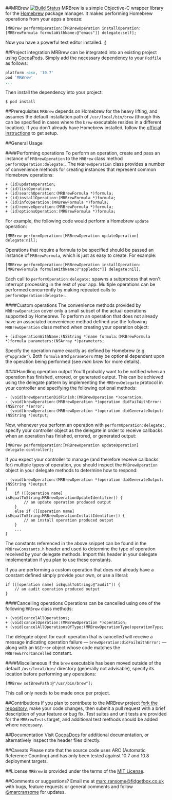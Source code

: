 ##MRBrew [![Build Status](https://travis-ci.org/marcransome/MRBrew.png)](https://travis-ci.org/marcransome/MRBrew)
MRBrew is a simple Objective-C wrapper library for the [Homebrew](http://mxcl.github.io/homebrew/) package manager.  It makes performing Homebrew operations from your apps a breeze:

```objc
[MRBrew performOperation:[MRBrewOperation installOperation:[MRBrewFormula formulaWithName:@"emacs"]] delegate:self];
```

Now you have a powerful text editor installed. ;)

##Project integration
MRBrew can be integrated into an existing project using [CocoaPods](http://cocoapods.org). Simply add the necessary dependency to your `Podfile` as follows:

```ruby
platform :osx, '10.7'
pod 'MRBrew'
...
```

Then install the dependency into your project:

`$ pod install`

##Prerequisites
`MRBrew` depends on Homebrew for the heavy lifting, and assumes the default installation path of `/usr/local/bin/brew` (though this can be specified in cases where the `brew` executable resides in a different location).  If you don't already have Homebrew installed, follow the [official instructions](http://mxcl.github.io/homebrew/) to get setup.

##General Usage

####Performing operations
To perform an operation, create and pass an instance of `MRBrewOperation` to the `MRBrew` class method `performOperation:delegate:`.  The `MRBrewOperation` class provides a number of convenience methods for creating instances that represent common Homebrew operations:

```objc
+ (id)updateOperation;
+ (id)listOperation;
+ (id)searchOperation:(MRBrewFormula *)formula;
+ (id)installOperation:(MRBrewFormula *)formula;
+ (id)infoOperation:(MRBrewFormula *)formula;
+ (id)removeOperation:(MRBrewFormula *)formula;
+ (id)optionsOperation:(MRBrewFormula *)formula;
```

For example, the following code would perform a Homebrew `update` operation:

```objc
[MRBrew performOperation:[MRBrewOperation updateOperation] delegate:nil];
```

Operations that require a formula to be specified should be passed an instance of `MRBrewFormula`, which is just as easy to create. For example:

```objc
[MRBrew performOperation:[MRBrewOperation installOperation:[MRBrewFormula formulaWithName:@"appledoc"]] delegate:nil];
```

Each call to `performOperation:delegate:` spawns a subprocess that won't interrupt processing in the rest of your app.  Multiple operations can be performed concurrently by making repeated calls to `performOperation:delegate:`.

####Custom operations
The convenience methods provided by `MRBrewOperation` cover only a small subset of the actual operations supported by Homebrew.  To perform an operation that does not already have an associated convenience method defined use the following `MRBrewOperation` class method when creating your operation object:

```objc
+ (id)operationWithName:(NSString *)name formula:(MRBrewFormula *)formula parameters:(NSArray *)parameters;
```

Specify the operation name exactly as defined by Homebrew (e.g. `@"upgrade"`). Both `formula` and `parameters` may be optional dependent upon the operation being performed (see *man brew* for more details).

####Handling operation output
You'll probably want to be notified when an operation has finished, errored, or generated output.  This can be achieved using the delegate pattern by implementing the `MRBrewDelegate` protocol in your controller and specifying the following optional methods:

```objc
- (void)brewOperationDidFinish:(MRBrewOperation *)operation;
- (void)brewOperation:(MRBrewOperation *)operation didFailWithError:(NSError *)error;
- (void)brewOperation:(MRBrewOperation *)operation didGenerateOutput:(NSString *)output;
```

Now, whenever you perform an operation with `performOperation:delegate:`, specify your controller object as the delegate in order to receive callbacks when an operation has finished, errored, or generated output:

```objc
[MRBrew performOperation:[MRBrewOperation updateOperation] delegate:controller];
```

If you expect your controller to manage (and therefore receive callbacks for) multiple types of operation, you should inspect the `MRBrewOperation` object in your delegate methods to determine how to respond:

```objc
- (void)brewOperation:(MRBrewOperation *)operation didGenerateOutput:(NSString *)output
{
    if ([[operation name] isEqualToString:MRBrewOperationUpdateIdentifier]) {
        // an update operation produced output
    }
    else if ([[operation name] isEqualToString:MRBrewOperationInstallIdentifier]) {
        // an install operation produced output
    }
    ...
}
```
The constants referenced in the above snippet can be found in the `MRBrewConstants.h` header and used to determine the type of operation received by your delegate methods.  Import this header in your delegate implementation if you plan to use these constants.

If you are performing a custom operation that does not already have a constant defined simply provide your own, or use a literal:

```objc
if ([[operation name] isEqualToString:@"audit"]) {
    // an audit operation produced output
}
```

####Cancelling operations
Operations can be cancelled using one of the following `MRBrew` class methods:

```objc
+ (void)cancelAllOperations;
+ (void)cancelOperation:(MRBrewOperation *)operation;
+ (void)cancelAllOperationsOfType:(MRBrewOperationType)operationType;
```

The delegate object for each operation that is cancelled will receive a message indicating operation failure &mdash; `brewOperation:didFailWithError:` &mdash; along with an `NSError` object whose code matches the `MRBrewErrorCancelled` constant.

####Miscellaneous
If the `brew` executable has been moved outside of the default `/usr/local/bin/` directory (generally not advisable), specify its location before performing any operations:

```objc
[MRBrew setBrewPath:@"/usr/bin/brew"];
```

This call only needs to be made once per project.

##Contributions
If you plan to contribute to the MRBrew project [fork the repository](https://help.github.com/articles/fork-a-repo), make your code changes, then submit a pull request with a brief description of your feature or bug fix.  Test suites and unit tests are provided for the `MRBrewTests` target, and additional test methods should be added where necessary.

##Documentation
Visit [CocoaDocs](http://cocoadocs.org/docsets/MRBrew/) for additional documentation, or alternatively inspect the header files directly.

##Caveats
Please note that the source code uses ARC (Automatic Reference Counting) and has only been tested against 10.7 and 10.8 deployment targets.

##License
`MRBrew` is provided under the terms of the [MIT License](http://opensource.org/licenses/mit-license.php).

##Comments or suggestions?
Email me at [marc.ransome@fidgetbox.co.uk](mailto://marc.ransome@fidgetbox.co.uk) with bugs, feature requests or general comments and follow [@marcransome](http://www.twitter.com/marcransome) for updates.
